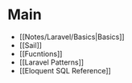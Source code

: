 # Main
- [[Notes/Laravel/Basics|Basics]]
- [[Sail]]
- [[Fucntions]]
- [[Laravel Patterns]]
- [[Eloquent SQL Reference]]